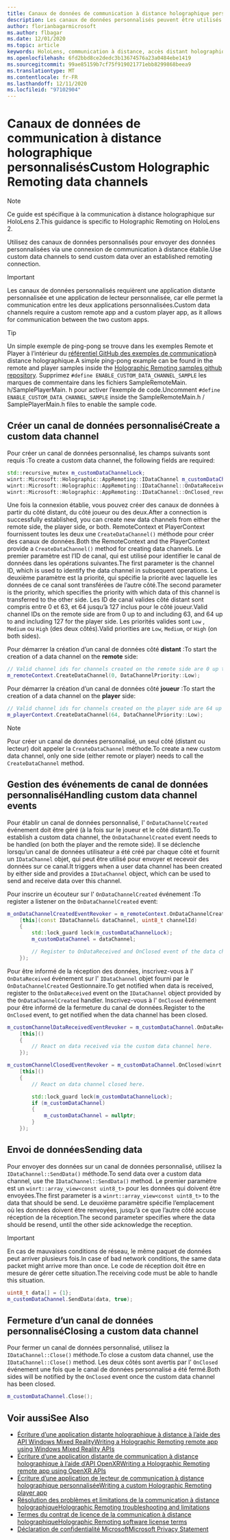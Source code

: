 ```yaml
---
title: Canaux de données de communication à distance holographique personnalisés
description: Les canaux de données personnalisés peuvent être utilisés pour envoyer des données utilisateur sur la connexion de communication à distance holographique déjà établie.
author: florianbagarmicrosoft
ms.author: flbagar
ms.date: 12/01/2020
ms.topic: article
keywords: HoloLens, communication à distance, accès distant holographique, casque de réalité mixte, casque Windows Mixed Reality, casque de réalité virtuelle, canaux de données
ms.openlocfilehash: 6fd2bbd8ce2dedc3b13674576a23a0484ebe1419
ms.sourcegitcommit: 99ae85159b7cf75f919021771ebb8299868beea9
ms.translationtype: MT
ms.contentlocale: fr-FR
ms.lasthandoff: 12/11/2020
ms.locfileid: "97102904"
---
```

# <a name="custom-holographic-remoting-data-channels"></a><span data-ttu-id="0fc0f-104">Canaux de données de communication à distance holographique personnalisés</span><span class="sxs-lookup"><span data-stu-id="0fc0f-104">Custom Holographic Remoting data channels</span></span>

>[!NOTE]
><span data-ttu-id="0fc0f-105">Ce guide est spécifique à la communication à distance holographique sur HoloLens 2.</span><span class="sxs-lookup"><span data-stu-id="0fc0f-105">This guidance is specific to Holographic Remoting on HoloLens 2.</span></span>

<span data-ttu-id="0fc0f-106">Utilisez des canaux de données personnalisés pour envoyer des données personnalisées via une connexion de communication à distance établie.</span><span class="sxs-lookup"><span data-stu-id="0fc0f-106">Use custom data channels to send custom data over an established remoting connection.</span></span>

>[!IMPORTANT]
><span data-ttu-id="0fc0f-107">Les canaux de données personnalisés requièrent une application distante personnalisée et une application de lecteur personnalisée, car elle permet la communication entre les deux applications personnalisées.</span><span class="sxs-lookup"><span data-stu-id="0fc0f-107">Custom data channels require a custom remote app and a custom player app, as it allows for communication between the two custom apps.</span></span>

>[!TIP]
><span data-ttu-id="0fc0f-108">Un simple exemple de ping-pong se trouve dans les exemples Remote et Player à l’intérieur du [référentiel GitHub des exemples de communication](https://github.com/microsoft/MixedReality-HolographicRemoting-Samples)à distance holographique.</span><span class="sxs-lookup"><span data-stu-id="0fc0f-108">A simple ping-pong example can be found in the remote and player samples inside the [Holographic Remoting samples github repository](https://github.com/microsoft/MixedReality-HolographicRemoting-Samples).</span></span> <span data-ttu-id="0fc0f-109">Supprimez ```#define ENABLE_CUSTOM_DATA_CHANNEL_SAMPLE``` les marques de commentaire dans les fichiers SampleRemoteMain. h/SamplePlayerMain. h pour activer l’exemple de code.</span><span class="sxs-lookup"><span data-stu-id="0fc0f-109">Uncomment ```#define ENABLE_CUSTOM_DATA_CHANNEL_SAMPLE``` inside the SampleRemoteMain.h / SamplePlayerMain.h files to enable the sample code.</span></span>


## <a name="create-a-custom-data-channel"></a><span data-ttu-id="0fc0f-110">Créer un canal de données personnalisé</span><span class="sxs-lookup"><span data-stu-id="0fc0f-110">Create a custom data channel</span></span>


<span data-ttu-id="0fc0f-111">Pour créer un canal de données personnalisé, les champs suivants sont requis :</span><span class="sxs-lookup"><span data-stu-id="0fc0f-111">To create a custom data channel, the following fields are required:</span></span>
```cpp
std::recursive_mutex m_customDataChannelLock;
winrt::Microsoft::Holographic::AppRemoting::IDataChannel m_customDataChannel = nullptr;
winrt::Microsoft::Holographic::AppRemoting::IDataChannel::OnDataReceived_revoker m_customChannelDataReceivedEventRevoker;
winrt::Microsoft::Holographic::AppRemoting::IDataChannel::OnClosed_revoker m_customChannelClosedEventRevoker;
```

<span data-ttu-id="0fc0f-112">Une fois la connexion établie, vous pouvez créer des canaux de données à partir du côté distant, du côté joueur ou des deux.</span><span class="sxs-lookup"><span data-stu-id="0fc0f-112">After a connection is successfully established, you can create new data channels from either the remote side, the player side, or both.</span></span> <span data-ttu-id="0fc0f-113">RemoteContext et PlayerContext fournissent toutes les deux une ```CreateDataChannel()``` méthode pour créer des canaux de données.</span><span class="sxs-lookup"><span data-stu-id="0fc0f-113">Both the RemoteContext and the PlayerContext provide a ```CreateDataChannel()``` method for creating data channels.</span></span> <span data-ttu-id="0fc0f-114">Le premier paramètre est l’ID de canal, qui est utilisé pour identifier le canal de données dans les opérations suivantes.</span><span class="sxs-lookup"><span data-stu-id="0fc0f-114">The first parameter is the channel ID, which is used to identify the data channel in subsequent operations.</span></span> <span data-ttu-id="0fc0f-115">Le deuxième paramètre est la priorité, qui spécifie la priorité avec laquelle les données de ce canal sont transférées de l’autre côté.</span><span class="sxs-lookup"><span data-stu-id="0fc0f-115">The second parameter is the priority, which specifies the priority with which data of this channel is transferred to the other side.</span></span> <span data-ttu-id="0fc0f-116">Les ID de canal valides côté distant sont compris entre 0 et 63, et 64 jusqu’à 127 inclus pour le côté joueur.</span><span class="sxs-lookup"><span data-stu-id="0fc0f-116">Valid channel IDs on the remote side are from 0 up to and including 63, and 64 up to and including 127 for the player side.</span></span> <span data-ttu-id="0fc0f-117">Les priorités valides sont ```Low``` , ```Medium``` ou ```High``` (des deux côtés).</span><span class="sxs-lookup"><span data-stu-id="0fc0f-117">Valid priorities are ```Low```, ```Medium```, or ```High``` (on both sides).</span></span>

<span data-ttu-id="0fc0f-118">Pour démarrer la création d’un canal de données côté **distant** :</span><span class="sxs-lookup"><span data-stu-id="0fc0f-118">To start the creation of a data channel on the **remote** side:</span></span>
```cpp
// Valid channel ids for channels created on the remote side are 0 up to and including 63
m_remoteContext.CreateDataChannel(0, DataChannelPriority::Low);
```

<span data-ttu-id="0fc0f-119">Pour démarrer la création d’un canal de données côté **joueur** :</span><span class="sxs-lookup"><span data-stu-id="0fc0f-119">To start the creation of a data channel on the **player** side:</span></span>
```cpp
// Valid channel ids for channels created on the player side are 64 up to and including 127
m_playerContext.CreateDataChannel(64, DataChannelPriority::Low);
```

>[!NOTE]
><span data-ttu-id="0fc0f-120">Pour créer un canal de données personnalisé, un seul côté (distant ou lecteur) doit appeler la ```CreateDataChannel``` méthode.</span><span class="sxs-lookup"><span data-stu-id="0fc0f-120">To create a new custom data channel, only one side (either remote or player) needs to call the ```CreateDataChannel``` method.</span></span>

## <a name="handling-custom-data-channel-events"></a><span data-ttu-id="0fc0f-121">Gestion des événements de canal de données personnalisé</span><span class="sxs-lookup"><span data-stu-id="0fc0f-121">Handling custom data channel events</span></span>

<span data-ttu-id="0fc0f-122">Pour établir un canal de données personnalisé, l' ```OnDataChannelCreated``` événement doit être géré (à la fois sur le joueur et le côté distant).</span><span class="sxs-lookup"><span data-stu-id="0fc0f-122">To establish a custom data channel, the ```OnDataChannelCreated``` event needs to be handled (on both the player and the remote side).</span></span> <span data-ttu-id="0fc0f-123">Il se déclenche lorsqu’un canal de données utilisateur a été créé par chaque côté et fournit un ```IDataChannel``` objet, qui peut être utilisé pour envoyer et recevoir des données sur ce canal.</span><span class="sxs-lookup"><span data-stu-id="0fc0f-123">It triggers when a user data channel has been created by either side and provides a ```IDataChannel``` object, which can be used to send and receive data over this channel.</span></span>

<span data-ttu-id="0fc0f-124">Pour inscrire un écouteur sur l' ```OnDataChannelCreated``` événement :</span><span class="sxs-lookup"><span data-stu-id="0fc0f-124">To register a listener on the ```OnDataChannelCreated``` event:</span></span>
```cpp
m_onDataChannelCreatedEventRevoker = m_remoteContext.OnDataChannelCreated(winrt::auto_revoke,
    [this](const IDataChannel& dataChannel, uint8_t channelId)
    {
        std::lock_guard lock(m_customDataChannelLock);
        m_customDataChannel = dataChannel;

        // Register to OnDataReceived and OnClosed event of the data channel here, see below...
    });
```

<span data-ttu-id="0fc0f-125">Pour être informé de la réception des données, inscrivez-vous à l' ```OnDataReceived``` événement sur l' ```IDataChannel``` objet fourni par le ```OnDataChannelCreated``` Gestionnaire.</span><span class="sxs-lookup"><span data-stu-id="0fc0f-125">To get notified when data is received, register to the ```OnDataReceived``` event on the ```IDataChannel``` object provided by the ```OnDataChannelCreated``` handler.</span></span> <span data-ttu-id="0fc0f-126">Inscrivez-vous à l' ```OnClosed``` événement pour être informé de la fermeture du canal de données.</span><span class="sxs-lookup"><span data-stu-id="0fc0f-126">Register to the ```OnClosed``` event, to get notified when the data channel has been closed.</span></span>

```cpp
m_customChannelDataReceivedEventRevoker = m_customDataChannel.OnDataReceived(winrt::auto_revoke, 
    [this]()
    {
        // React on data received via the custom data channel here.
    });

m_customChannelClosedEventRevoker = m_customDataChannel.OnClosed(winrt::auto_revoke,
    [this]()
    {
        // React on data channel closed here.

        std::lock_guard lock(m_customDataChannelLock);
        if (m_customDataChannel)
        {
            m_customDataChannel = nullptr;
        }
    });
```

## <a name="sending-data"></a><span data-ttu-id="0fc0f-127">Envoi de données</span><span class="sxs-lookup"><span data-stu-id="0fc0f-127">Sending data</span></span>

<span data-ttu-id="0fc0f-128">Pour envoyer des données sur un canal de données personnalisé, utilisez la ```IDataChannel::SendData()``` méthode.</span><span class="sxs-lookup"><span data-stu-id="0fc0f-128">To send data over a custom data channel, use the ```IDataChannel::SendData()``` method.</span></span> <span data-ttu-id="0fc0f-129">Le premier paramètre est un ```winrt::array_view<const uint8_t>``` pour les données qui doivent être envoyées.</span><span class="sxs-lookup"><span data-stu-id="0fc0f-129">The first parameter is a ```winrt::array_view<const uint8_t>``` to the data that should be send.</span></span> <span data-ttu-id="0fc0f-130">Le deuxième paramètre spécifie l’emplacement où les données doivent être renvoyées, jusqu’à ce que l’autre côté accuse réception de la réception.</span><span class="sxs-lookup"><span data-stu-id="0fc0f-130">The second parameter specifies where the data should be resend, until the other side acknowledge the reception.</span></span> 

>[!IMPORTANT]
><span data-ttu-id="0fc0f-131">En cas de mauvaises conditions de réseau, le même paquet de données peut arriver plusieurs fois.</span><span class="sxs-lookup"><span data-stu-id="0fc0f-131">In case of bad network conditions, the same data packet might arrive more than once.</span></span> <span data-ttu-id="0fc0f-132">Le code de réception doit être en mesure de gérer cette situation.</span><span class="sxs-lookup"><span data-stu-id="0fc0f-132">The receiving code must be able to handle this situation.</span></span>

```cpp
uint8_t data[] = {1};
m_customDataChannel.SendData(data, true);
```

## <a name="closing-a-custom-data-channel"></a><span data-ttu-id="0fc0f-133">Fermeture d’un canal de données personnalisé</span><span class="sxs-lookup"><span data-stu-id="0fc0f-133">Closing a custom data channel</span></span>

<span data-ttu-id="0fc0f-134">Pour fermer un canal de données personnalisé, utilisez la ```IDataChannel::Close()``` méthode.</span><span class="sxs-lookup"><span data-stu-id="0fc0f-134">To close a custom data channel, use the ```IDataChannel::Close()``` method.</span></span> <span data-ttu-id="0fc0f-135">Les deux côtés sont avertis par l' ```OnClosed``` événement une fois que le canal de données personnalisé a été fermé.</span><span class="sxs-lookup"><span data-stu-id="0fc0f-135">Both sides will be notified by the ```OnClosed``` event once the custom data channel has been closed.</span></span>

```cpp
m_customDataChannel.Close();
```

## <a name="see-also"></a><span data-ttu-id="0fc0f-136">Voir aussi</span><span class="sxs-lookup"><span data-stu-id="0fc0f-136">See Also</span></span>
* [<span data-ttu-id="0fc0f-137">Écriture d’une application distante holographique à distance à l’aide des API Windows Mixed Reality</span><span class="sxs-lookup"><span data-stu-id="0fc0f-137">Writing a Holographic Remoting remote app using Windows Mixed Reality APIs</span></span>](holographic-remoting-create-remote-wmr.md)
* [<span data-ttu-id="0fc0f-138">Écriture d’une application distante de communication à distance holographique à l’aide d’API OpenXR</span><span class="sxs-lookup"><span data-stu-id="0fc0f-138">Writing a Holographic Remoting remote app using OpenXR APIs</span></span>](holographic-remoting-create-remote-openxr.md)
* [<span data-ttu-id="0fc0f-139">Écriture d’une application de lecteur de communication à distance holographique personnalisée</span><span class="sxs-lookup"><span data-stu-id="0fc0f-139">Writing a custom Holographic Remoting player app</span></span>](holographic-remoting-create-player.md)
* [<span data-ttu-id="0fc0f-140">Résolution des problèmes et limitations de la communication à distance holographique</span><span class="sxs-lookup"><span data-stu-id="0fc0f-140">Holographic Remoting troubleshooting and limitations</span></span>](holographic-remoting-troubleshooting.md)
* [<span data-ttu-id="0fc0f-141">Termes du contrat de licence de la communication à distance holographique</span><span class="sxs-lookup"><span data-stu-id="0fc0f-141">Holographic Remoting software license terms</span></span>](https://docs.microsoft.com//legal/mixed-reality/microsoft-holographic-remoting-software-license-terms)
* [<span data-ttu-id="0fc0f-142">Déclaration de confidentialité Microsoft</span><span class="sxs-lookup"><span data-stu-id="0fc0f-142">Microsoft Privacy Statement</span></span>](https://go.microsoft.com/fwlink/?LinkId=521839)

